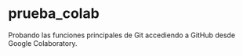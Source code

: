 # prueba_colab
Probando las funciones principales de Git accediendo a GitHub desde Google Colaboratory.
